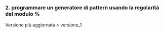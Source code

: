 ### 2. programmare un generatore di pattern usando la regolarità del modulo %  
Versione più aggiornata > versione_1
